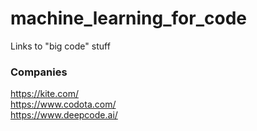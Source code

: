 # machine_learning_for_code
Links to "big code" stuff

### Companies

https://kite.com/<br/>
https://www.codota.com/<br/>
https://www.deepcode.ai/
